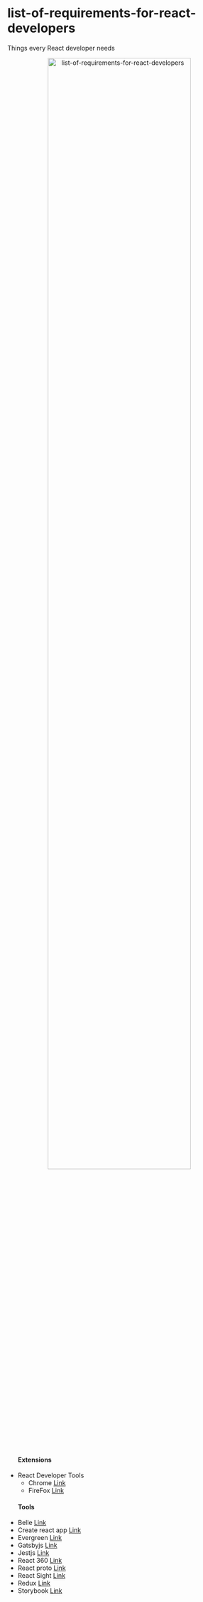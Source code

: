 # list-of-requirements-for-react-developers

Things every React developer needs

<p align="center">
<img src="https://user-images.githubusercontent.com/63079207/212492851-88a7f486-6c7b-4d10-abaf-864e1f875364.jpg" alt="list-of-requirements-for-react-developers" width="80%">
</p>

<ul>
<h4>Extensions</h4>
<li>React Developer Tools
<ul>
<li>Chrome <a href="https://chrome.google.com/webstore/detail/react-developer-tools/fmkadmapgofadopljbjfkapdkoienihi?hl=en">Link</a></li>
<li>FireFox <a href="https://addons.mozilla.org/en-US/firefox/addon/react-devtools/">Link</a></li>
</ul>
</li>

<h4>Tools</h4>
<li>Belle <a href="http://nikgraf.github.io/belle/#/">Link</a>
<li>Create react app <a href="https://github.com/facebook/create-react-app">Link</a>
<li>Evergreen <a href="https://evergreen.segment.com/">Link</a>
<li>Gatsbyjs <a href="https://www.gatsbyjs.com/">Link</a>
<li>Jestjs <a href="https://jestjs.io/">Link</a>
<li>React 360 <a href="https://github.com/facebookarchive/react-360">Link</a>
<li>React proto <a href="https://react-proto.github.io/react-proto/">Link</a>
<li>React Sight <a href="https://github.com/React-Sight/React-Sight">Link</a>
<li>Redux <a href="https://redux.js.org/">Link</a>
<li>Storybook <a href="https://storybook.js.org/">Link</a>
</li>
</ul>
